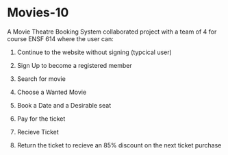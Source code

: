 # Movies-10


A Movie Theatre Booking System collaborated project with a team of 4 for course ENSF 614 where the user can:

1) Continue to the website without signing (typcical user)

2) Sign Up to become a registered member

3) Search for movie

4) Choose a Wanted Movie

5) Book a Date and a Desirable seat 

6) Pay for the ticket

7) Recieve Ticket

8) Return the ticket to recieve an 85% discount on the next ticket purchase
